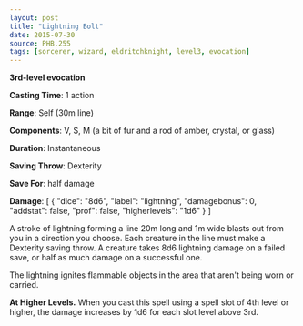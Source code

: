 ```yaml
---
layout: post
title: "Lightning Bolt"
date: 2015-07-30
source: PHB.255
tags: [sorcerer, wizard, eldritchknight, level3, evocation]
---
```


**3rd-level evocation**

**Casting Time**: 1 action

**Range**: Self (30m line)

**Components**: V, S, M (a bit of fur and a rod of amber, crystal, or glass)

**Duration**: Instantaneous

**Saving Throw**: Dexterity

**Save For**: half damage

**Damage**: [ { "dice": "8d6", "label": "lightning", "damagebonus": 0, "addstat": false, "prof": false, "higherlevels": "1d6" } ]

A stroke of lightning forming a line 20m long and 1m wide blasts out from you in a direction you choose. Each creature in the line must make a Dexterity saving throw. A creature takes 8d6 lightning damage on a failed save, or half as much damage on a successful one.

The lightning ignites flammable objects in the area that aren't being worn or carried.

**At Higher Levels.** When you cast this spell using a spell slot of 4th level or higher, the damage increases by 1d6 for each slot level above 3rd.
